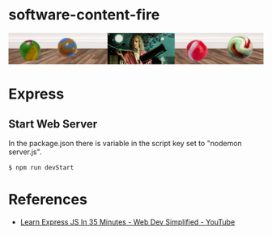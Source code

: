 # software-content-fire

<img src="https://github.com/churchofscyence/resources/blob/main/banners/banner-isaac-newton.png" alt="Software Banner">

# Express   
## Start Web Server
In the package.json there is variable in the script key set to "nodemon server.js".
```
$ npm run devStart
```

# References  
* [Learn Express JS In 35 Minutes - Web Dev Simplified - YouTube](https://www.youtube.com/watch?v=SccSCuHhOw0)